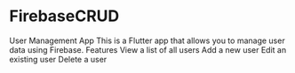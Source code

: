 # FirebaseCRUD
User Management App This is a Flutter app that allows you to manage user data using Firebase.  Features View a list of all users Add a new user Edit an existing user Delete a user
